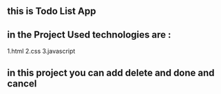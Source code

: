 ## this is Todo List App

## in the Project Used technologies are :

1.html
2.css
3.javascript

## in this project you can add delete and done and cancel

